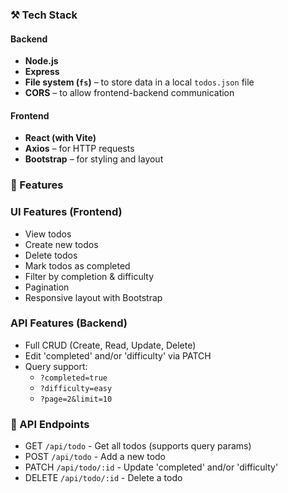 ### ⚒️ Tech Stack

#### Backend

- **Node.js**
- **Express**
- **File system (`fs`)** – to store data in a local `todos.json` file
- **CORS** – to allow frontend-backend communication

#### Frontend

- **React (with Vite)**
- **Axios** – for HTTP requests
- **Bootstrap** – for styling and layout

### 🎉 Features

### UI Features (Frontend)

- View todos
- Create new todos
- Delete todos
- Mark todos as completed
- Filter by completion & difficulty
- Pagination
- Responsive layout with Bootstrap

### API Features (Backend)

- Full CRUD (Create, Read, Update, Delete)
- Edit 'completed' and/or 'difficulty' via PATCH
- Query support:
  - `?completed=true`
  - `?difficulty=easy`
  - `?page=2&limit=10`

### 📩 API Endpoints

- GET `/api/todo` - Get all todos (supports query params)
- POST `/api/todo` - Add a new todo
- PATCH `/api/todo/:id` - Update 'completed' and/or 'difficulty'
- DELETE `/api/todo/:id` - Delete a todo

